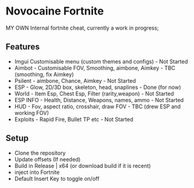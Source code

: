 # Novocaine Fortnite
MY OWN Internal fortnite cheat, currently a work in progress;

## Features
- Imgui Customisable menu (custom themes and configs) - Not Started
- Aimbot - Customisable FOV, Smoothing, aimbone, Aimkey - TBC (smoothing, fix Aimkey)
- Psilent - aimbone, Chance, Aimkey - Not Started
- ESP - Glow, 2D/3D box, skeleton, head, snaplines - Done (for now)
- World - Item Esp, Chest Esp, Filter (rarity,weapon) - Not Started
- ESP INFO - Health, Distance, Weapons, names, ammo - Not Started
- HUD - Fov, aspect ratio, crosshair, draw FOV - TBC (drew ESP and working FOV)
- Exploits - Rapid Fire, Bullet TP etc - Not Started 

## Setup
- Clone the repository
- Update offsets (If needed) 
- Build in Release | x64 (or download build if it is recent)
- inject into Fortnite
- Default Insert Key to toggle on/off

